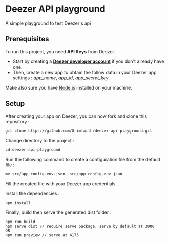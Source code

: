 # Deezer API playground
A simple playground to test Deezer's api

## Prerequisites

To run this project, you need **API Keys** from Deezer.

- Start by creating a **[Deezer developer account](https://developers.deezer.com/)** if you don't already have one.
- Then, create a new app to obtain the follow data in your Deezer app settings : *app_name*, *app_id*, 
*app_secret_key*.

Make also sure you have [Node.js](https://nodejs.org/) installed on your machine.

## Setup

After creating your app on Deezer, you can now fork and clone this repository :
```
git clone https://github.com/Grimfaith/deezer-api-playground.git
```

Change directory to the project :
```
cd deezer-api-playground
```

Run the following command to create a configuration file from the default file :
```
mv src/app_config.env.json_ src/app_config.env.json
```

Fill the created file with your Deezer app credentials.

Install the dependencies :
```
npm install
```

Finally, build then serve the generated dist folder : 
```
npm run build
npm serve dist // require serve package, serve by default at 3000
OR
npm run preview // serve at 4173
```